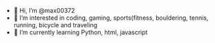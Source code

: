 - 👋 Hi, I’m @max00372
- 👀 I’m interested in coding, gaming, sports(fitness, bouldering, tennis, running, bicycle and traveling
- 🌱 I’m currently learning Python, html, javascript


<!---
max00372/max00372 is a ✨ special ✨ repository because its `README.md` (this file) appears on your GitHub profile.
You can click the Preview link to take a look at your changes.
--->
